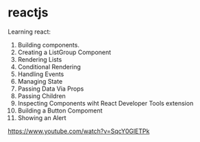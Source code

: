 # reactjs
 
Learning react:
1. Building components.
2. Creating a ListGroup Component
3. Rendering Lists
4. Conditional Rendering
5. Handling Events
6. Managing State  
7. Passing Data Via Props
8. Passing Children
9. Inspecting Components wiht React Developer Tools extension
10. Building a Button Compoment
11. Showing an Alert

https://www.youtube.com/watch?v=SqcY0GlETPk